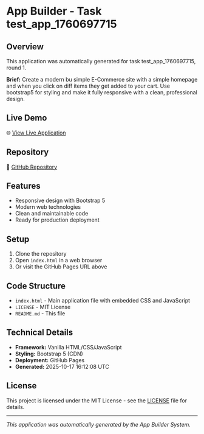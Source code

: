 # App Builder - Task test_app_1760697715

## Overview
This application was automatically generated for task test_app_1760697715, round 1.

**Brief:** Create a modern bu simple E-Commerce site with a simple homepage and when you click on diff items they get added to your cart. Use bootstrap5 for styling and make it fully responsive with a clean, professional design.

## Live Demo
🌐 [View Live Application](https://24f2000010.github.io/app-test_app_1760697715/)

## Repository
📁 [GitHub Repository](https://github.com/24f2000010/app-test_app_1760697715)

## Features
- Responsive design with Bootstrap 5
- Modern web technologies
- Clean and maintainable code
- Ready for production deployment

## Setup
1. Clone the repository
2. Open `index.html` in a web browser
3. Or visit the GitHub Pages URL above

## Code Structure
- `index.html` - Main application file with embedded CSS and JavaScript
- `LICENSE` - MIT License
- `README.md` - This file

## Technical Details
- **Framework:** Vanilla HTML/CSS/JavaScript
- **Styling:** Bootstrap 5 (CDN)
- **Deployment:** GitHub Pages
- **Generated:** 2025-10-17 16:12:08 UTC

## License
This project is licensed under the MIT License - see the [LICENSE](LICENSE) file for details.

---
*This application was automatically generated by the App Builder System.*
